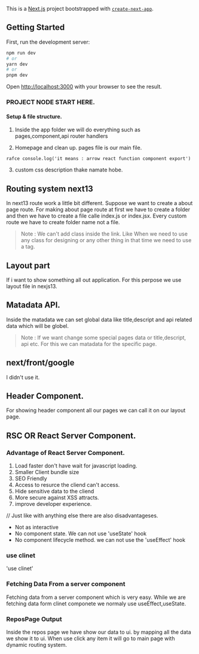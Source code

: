 This is a [Next.js](https://nextjs.org/) project bootstrapped with [`create-next-app`](https://github.com/vercel/next.js/tree/canary/packages/create-next-app).

## Getting Started

First, run the development server:

```bash
npm run dev
# or
yarn dev
# or
pnpm dev
```

Open [http://localhost:3000](http://localhost:3000) with your browser to see the result.

###  PROJECT NODE START HERE. 

#### Setup & file structure. 
1. Inside the app folder we will do everything such as pages,component,api router handlers

2. Homepage and clean up. pages file is our main file. 

``
    rafce
    console.log('it means : arrow react function component export')
``

3. custom css description thake namate hobe. 


## Routing system next13
In next13 route work a little bit different. Suppose we want to create a about page route. For making about page route at first we have to create a folder and then we have to create a file calle index.js or index.jsx.
Every custom route we have to create folder name not a file.

> Note : We can't add class inside the link. Like <Link className={about.module.css}></Link>
> When we need to use any class for designing or any other thing in that time we need to use a tag. 

## Layout part
If i want to show something all out application. For this perpose we use layout file in nexjs13. 

## Matadata API.
Inside the matadata we can set global data like title,descript and api related data which will be globel. 

> Note : If we want change some special pages data or title,descript, api etc. For this we can matadata for the specific page. 



## next/front/google
I didn't use it. 

## Header Component. 
For showing header component all our pages we can call it on our layout page.


## RSC OR React Server Component. 

### Advantage of React Server Component.
1. Load faster don't have wait for javascript loading. 
2. Smaller Client bundle size
3. SEO Friendly
4. Access to resurce the cliend can't access.
5. Hide sensitive data to the cliend
6. More secure against XSS attracts.
7. improve developer experience.

// Just like with anything else there are also disadvantageses. 

- Not as interactive
- No component state. We can not use 'useState' hook
- No component lifecycle method. we can not use the 'useEffect' hook

### use clinet
'use clinet' 


### Fetching Data From a server component
Fetching data from a server component which is very easy. While we are fetching data form clinet componete we normaly use useEffect,useState. 

### ReposPage Output
Inside the repos page we have show our data to ui. by mapping all the data we show it to ui. When use click any item it will go to main page with dynamic routing system. 





